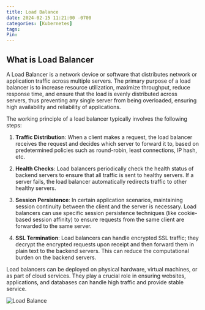 ```yaml
---
title: Load Balance
date: 2024-02-15 11:21:00 -0700
categories: [Kubernetes]
tags: 
Pin:
---
```


## What is Load Balancer

A Load Balancer is a network device or software that distributes network or application traffic across multiple servers. The primary purpose of a load balancer is to increase resource utilization, maximize throughput, reduce response time, and ensure that the load is evenly distributed across servers, thus preventing any single server from being overloaded, ensuring high availability and reliability of applications.

The working principle of a load balancer typically involves the following steps:

1. **Traffic Distribution**: When a client makes a request, the load balancer receives the request and decides which server to forward it to, based on predetermined policies such as round-robin, least connections, IP hash, etc.

2. **Health Checks**: Load balancers periodically check the health status of backend servers to ensure that all traffic is sent to healthy servers. If a server fails, the load balancer automatically redirects traffic to other healthy servers.

3. **Session Persistence**: In certain application scenarios, maintaining session continuity between the client and the server is necessary. Load balancers can use specific session persistence techniques (like cookie-based session affinity) to ensure requests from the same client are forwarded to the same server.

4. **SSL Termination**: Load balancers can handle encrypted SSL traffic; they decrypt the encrypted requests upon receipt and then forward them in plain text to the backend servers. This can reduce the computational burden on the backend servers.

Load balancers can be deployed on physical hardware, virtual machines, or as part of cloud services. They play a crucial role in ensuring websites, applications, and databases can handle high traffic and provide stable service.

![Load Balance](https://raw.githubusercontent.com/wabol/pic/master/2024/02/upgit_20240215_1708055456.png)